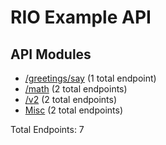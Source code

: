 # RIO Example API

## API Modules
- [/greetings/say](API-Modules/greetings-say-API.md) (1 total endpoint)
- [/math](API-Modules/math-API.md) (2 total endpoints)
- [/v2](API-Modules/v2-API.md) (2 total endpoints)
- [Misc](API-Modules/Misc-API.md) (2 total endpoints)

Total Endpoints: 7
